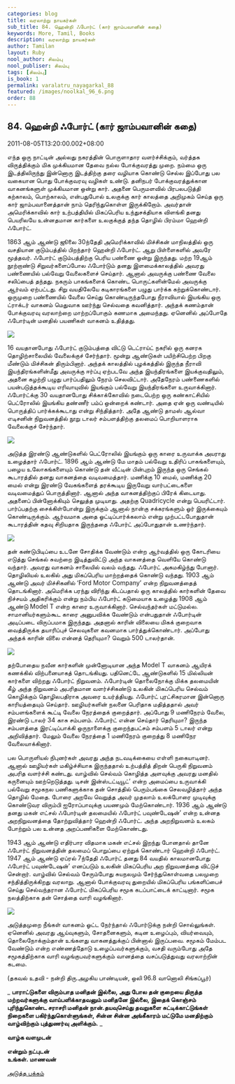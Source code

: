 ```yaml
---
categories: blog
title: வரலாற்று நாயகர்கள்
sub_title: 84. ஹென்றி ஃபோர்ட் (கார் ஜாம்பவானின் கதை)
keywords: More, Tamil, Books
description: வரலாற்று நாயகர்கள்
author: Tamilan
layout: Ruby
nool_author: சிலம்பு
nool_publiser: சிலம்பு
tags: [சிலம்பு]
is_book: 1
permalink: varalatru_nayagarkal_88
featured: /images/noolkal_96_6.png
order: 88
---
```



## 84. ஹென்றி ஃபோர்ட் (கார் ஜாம்பவானின் கதை)

2011-08-05T13:20:00.002+08:00

எந்த ஒரு நாட்டின் அல்லது நகரத்தின் பொருளாதார வளர்ச்சிக்கும், வர்த்தக விருத்திக்கும் மிக முக்கியமான தேவை நல்ல போக்குவரத்து முறை. நம்மை ஒரு இடத்திலிருந்து இன்னொரு இடத்திற்கு தரை வழியாக கொண்டு செல்ல இப்போது பல வகையான பொது போக்குவரவு வழிகள் உண்டு. தனிநபர் போக்குவரத்துக்கான வாகனங்களுள் முக்கியமான ஒன்று கார். அதனை பெருமளவில் பிரபலபடுத்தி கற்காலம், பொற்காலம், என்பதுபோல் உலகுக்கு கார் காலத்தை அறிமுகம் செய்த ஒரு கார் ஜாம்பவானைத்தான் நாம் தெரிந்துகொள்ள இருக்கிறோம். அவர்தான் அமெரிக்காவில் கார் உற்பத்தியில் மிகப்பெரிய உந்துசக்தியாக விளங்கி தனது பெயரிலயே உன்னதமான கார்களை உலகுக்குத் தந்த தொழில் பிரம்மா ஹென்றி ஃபோர்ட்.

1863 ஆம் ஆண்டு ஜூலை 30ந்தேதி அமெரிக்காவில் மிச்சிகன் மாநிலத்தில் ஒரு வசதியான குடும்பத்தில் பிறந்தார் ஹென்றி ஃபோர்ட். ஆறு பிள்ளைகளில் அவரே மூத்தவர். ஃபோர்ட் குடும்பத்திற்கு பெரிய பண்ணை ஒன்று இருந்தது. மற்ற 19ஆம் நூற்றாண்டு சிறுவர்களைப்போல ஃபோர்டும் தனது இளமைக்காலத்தில் அவரது பண்ணையில் பல்வேறு வேலைகளைச் செய்தார். ஆனால் அவருக்கு பண்ணை வேலை சலிப்பைத் தந்தது. நகரும் பாகங்களைக் கொண்ட பொருட்களின்மேல் அவருக்கு ஆர்வம் ஏற்பட்டது. சிறு வயதிலேயே கடிகாரங்களை பழுது பார்க்க கற்றுக்கொண்டார். ஒருமுறை பண்ணையில் வேலை செய்து கொண்டிருந்தபோது நீராவியால் இயங்கிய ஒரு ட்ராக்டர் வாகனம் மெதுவாக ஊர்ந்து செல்வதை கவனித்தார். அந்தக் கணம்தான் போக்குவரவு வரலாற்றை மாற்றப்போகும் கணமாக அமைந்தது. ஏனெனில் அப்போதே ஃபோர்டின் மனதில் பயணிகள் வாகனம் உதித்தது.

![](http://4.bp.blogspot.com/-Aldr5Nw-ISo/TjqBpjTGBEI/AAAAAAAAAwk/JUV3mxa-H0M/s320/Henry_Ford_400.jpg)

16 வயதானபோது ஃபோர்ட் குடும்பத்தை விட்டு டெட்ராய்ட் நகரில் ஒரு கனரக தொழிற்சாலையில் வேலைக்குச் சேர்ந்தார். மூன்று ஆண்டுகள் பயிற்சிபெற்ற பிறகு மீண்டும் மிச்சிகன் திரும்பினார். அந்தக் காலத்தில் புழக்கத்தில் இருந்த நீராவி இயந்திரங்களின்மீது அவருக்கு ஈர்ப்பு ஏற்படவே அந்த இயந்திரங்களை இயக்குவதிலும், அதனை கழற்றி பழுது பார்ப்பதிலும் நேரம் செலவிட்டார். அதேநேரம் பண்ணைகளில் பயன்படுத்தக்கூடிய எரிவாயுவில் இயங்கும் பல்வேறு இயந்திரங்களை உருவாக்கினார். ஃபோர்ட்க்கு 30 வயதானபோது சிக்காக்கோவில் நடைபெற்ற ஒரு கண்காட்சியில் பெட்ரோலில் இயங்கிய தண்ணீர் பம்ப் ஒன்றைக் கண்டார். அதை ஏன் ஒரு வண்டியில் பொருத்திப் பார்க்கக்கூடாது என்று சிந்தித்தார். அதே ஆண்டு தாமஸ் ஆல்வா எடிசனின் நிறுவனத்தில் நூறு டாலர் சம்பளத்திற்கு தலமைப் பொறியாளராக வேலைக்குச் சேர்ந்தார்.

![](http://2.bp.blogspot.com/-r6l3iea-N40/TjqByWb_iKI/AAAAAAAAAwo/vtjZyRceP2M/s320/532px-Ford_Edison_Firestone1.jpg)

அடுத்த இரண்டு ஆண்டுகளில் பெட்ரோலில் இயங்கும் ஒரு காரை உருவாக்க அயராது உழைத்தார் ஃபோர்ட். 1896 ஆம் ஆண்டு மே மாதம் பல்வேறு உதிரிப் பாகங்களையும், பழைய உலோகங்களையும் கொண்டு தன் வீட்டின் பின்புறம் இருந்த ஒரு செங்கல் கூடாரத்தில் தனது வாகனத்தை வடிவமைத்தார். மணிக்கு 10 மைல், மணிக்கு 20 மைல் என்று இரண்டு வேகங்களைத் தரக்கூடிய இருவேறு வார்பட்டைகளை வடிவமைத்துப் பொருத்தினார். ஆனால் அந்த வாகனத்திற்குப் பிரேக் கிடையாது. அதனைப் பின்னோக்கியும் செலுத்த முடியாது. அதற்கு Quadricycle என்று பெயரிட்டார். பார்ப்பதற்கு சைக்கிள்போன்று இருக்கும் ஆனால் நான்கு சக்கரங்களும் ஓர் இருக்கையும் கொண்டிருக்கும். ஆர்வமாக அதை ஓட்டிப்பார்க்கலாம் என்று முற்பட்டபோதுதான் கூடாரத்தின் கதவு சிறியதாக இருந்ததை ஃபோர்ட் அப்போதுதான் உணர்ந்தார்.

![](http://3.bp.blogspot.com/-dwxYi40sPnQ/TjqCQEHt56I/AAAAAAAAAws/11cKWvNV5kg/s320/quad.jpg)

தன் கண்டுபிடிப்பை உடனே சோதிக்க வேண்டும் என்ற ஆர்வத்தில் ஒரு கோடரியை எடுத்து செங்கல் சுவற்றை இடித்துவிட்டு அந்த வாகனத்தை வெளியே கொண்டு வந்தார். அவரது வாகனம் சாலையில் வலம் வந்தது. ஃபோர்ட் அகமகிழ்ந்து போனார். தொழிலியல் உலகில் அது மிகப்பெரிய மாற்றத்தைக் கொண்டு வந்தது. 1903 ஆம் ஆண்டு அவர் மிச்சிகனில் ‘Ford Motor Company’ என்ற நிறுவனத்தைத் தொடங்கினார். அமெரிக்க பரந்து விரிந்து கிடப்பதால் ஒரு காலத்தில் கார்களின் தேவை நிச்சயம் அதிகரிக்கும் என்று நம்பிய ஃபோர்ட் கடுமையாக உழைத்து 1908 ஆம் ஆண்டு Model T என்ற காரை உருவாக்கினார். செல்வந்தர்கள் மட்டுமல்ல. சாமானியர்களும்கூட காரை அனுபவிக்க வேண்டும் என்பதுதான் ஃபோர்டின் அடிப்படை விருப்பமாக இருந்தது. அதனால் காரின் விலையை மிகக் குறைவாக வைத்திருக்க தயாரிப்புச் செலவுகளை கவனமாக பார்த்துக்கொண்டார். அப்போது அந்தக் காரின் விலை என்னத் தெரியுமா? வெறும் 500 டாலர்தான்.

![](http://4.bp.blogspot.com/-ldXiVr-HXFM/TjqCdlSx-5I/AAAAAAAAAww/LPVumuKwwGs/s320/ford_2.jpg)

தற்போதைய நவீன கார்களின் முன்னோடியான அந்த Model T வாகனம் ஆயிரக் கணக்கில் விற்பனையாகத் தொடங்கியது. பதினெட்டே ஆண்டுகளில் 15 மில்லியன் கார்களை விற்றது ஃபோர்ட் நிறுவனம். ஃபோர்டின் தொலைநோக்கு மிக்க தலமையின் கீழ் அந்த நிறுவனம் அபரிதமான வளர்ச்சிகண்டு உலகின் மிகப்பெரிய செல்வம் கொழிக்கும் தொழிலபதிராக அவரை உயர்த்தியது. ஃபோர்ட் புரட்சிகரமான இன்னொரு காரியத்தையும் செய்தார். ஊழியர்களின் நலனை பெரிதாக மதித்ததால் அவர் சம்பளங்களைக் கூட்டி வேலை நேரத்தைக் குறைத்தார். அப்போது 9 மணிநேரம் வேலை, இரண்டு டாலர் 34 காசு சம்பளம். ஃபோர்ட் என்ன செய்தார் தெரியுமா? இருந்த சம்பளத்தை இரட்டிப்பாக்கி ஒருநாளைக்கு குறைந்தபட்சம் சம்பளம் 5 டாலர் என்று அறிவித்தார். மேலும் வேலை நேரத்தை 1 மணிநேரம் குறைத்து 8 மணிநேர வேலையாக்கினார்.

பல பொருளியல் நிபுனர்கள் அவரது அந்த நடவடிக்கையை எள்ளி நகையாடினர். ஆனால் ஊழியர்கள் மகிழ்ச்சியாக இருந்ததால் உற்பத்தித் திறன் பெருகி நிறுவனம் அபரித வளர்ச்சி கண்டது. வாழ்வில் செல்வம் கொழித்த அளவுக்கு அவரது மனதில் கருனையும் ஊற்றெடுத்தது. டிசன் இன்ஸ்டட்டியூட்’ என்ற அமைப்பை உருவாக்கி பல்வேறு சமூகநல பணிகளுக்காக தன் சொத்தில் பெரும்பங்கை செலவழித்தார் அந்த தொழில் மேதை. போரை அறவே வெறுத்த அவர் முதலாம் உலக்போரை முடிவுக்கு கொண்டுவர விரும்பி ஐரோப்பாவுக்கு பயணமும் மேற்கொண்டார். 1936 ஆம் ஆண்டு தனது மகன் எட்சல் ஃபோர்டின் தலமையில் ஃபோர்ட் பவுண்டேஷன்’ என்ற உன்னத அறநிறுவனத்தை தோற்றுவித்தார் ஹென்றி ஃபோர்ட். அந்த அறநிறுவனம் உலகம் போற்றும் பல உன்னத அறப்பணிகளை மேற்கொண்டது.

1943 ஆம் ஆண்டு எதிர்பார விதமாக மகன் எட்சல் இறந்து போனதால் தானே ஃபோர்ட் நிறுவனத்தின் தலமைப் பொறுப்பை ஏற்றுக் கொண்டார் ஹென்றி ஃபோர்ட். 1947 ஆம் ஆண்டு ஏப்ரல் 7ந்தேதி ஃபோர்ட் தனது 84 வயதில் காலமானபோது ஃபோர்ட் பவுண்டேஷன்’ எனப்படும் உலகின் மிகப்பெரிய அற நிறுவனத்தை விட்டுச் சென்றார். வாழ்வில் செல்வம் சேரும்போது சுயநலமும் சேர்ந்துகொள்வதை பலமுறை சந்தித்திருக்கிறது வரலாறு. ஆனால் போக்குவரவு துறையில் மிகப்பெரிய பங்களிப்பைச் செய்து செல்வந்தரான ஃபோர்ட் மிகப்பெரிய சமூக கடப்பாட்டைக் காட்டினார். சமூக நலத்திற்காக தன் சொத்தை வாரி வழங்கினார்.

![](http://4.bp.blogspot.com/-Phg5Yqp1Ijs/TjqEYYx3E2I/AAAAAAAAAw0/3t_I3nzn1GA/s1600/200px-Henry_ford_1919.jpg)

அடுத்தமுறை நீங்கள் வாகனம் ஓட்ட நேர்ந்தால் ஃபோர்டுக்கு நன்றி சொல்லுங்கள். ஏனெனில் அவரது ஆய்வுகளும், சோதனைகளும், கடின உழைப்பும், வியர்வையும், தொலைநோக்கும்தான் உங்களது வாகனத்துக்குப் பின்னால் இருப்பவை. சமூகம் மேம்பட வேண்டும் என்ற எண்ணத்தோடு உழைப்பவர்களுக்கும், வசதி வரும்போது அதே சமூகத்திற்காக வாரி வழங்குபவர்களுக்கும் வானத்தை வசப்படுத்துவது வரலாற்றின் கடமை.

(தகவல் உதவி - நன்றி திரு.அழகிய பாண்டியன், ஒலி 96.8 வானொலி சிங்கப்பூர்)

_ **பாராட்டுகளை விரும்பாத மனிதன் இல்லை, அது போல தன் குறையை திருத்த மற்றவர்களுக்கு வாய்பளிக்காதவனும் மனிதனே இல்லை, இதைக் கொஞ்சம் புரிந்துகொண்ட சராசரி மனிதன் நான்.தயவுசெய்து தவறுகளை சுட்டிக்காட்டுங்கள் நிறைகளை பகிர்ந்துகொள்ளுங்கள், சின்ன சின்ன அங்கீகாரம் மட்டுமே மனதிற்கும் வாழ்விற்கும் புத்துணர்வு அளிக்கும்.** _

**வாழ்க வளமுடன்**

**என்றும் நட்புடன்  
உங்கள். மாணவன்**

[அடுத்த பக்கம்](varalatru_nayagarkal_89)